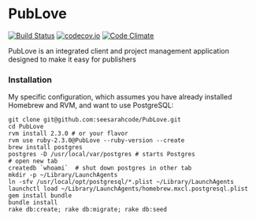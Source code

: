 # PubLove
[![Build Status](https://travis-ci.org/seesarahcode/PubLove.png)](https://travis-ci.org/seesarahcode/PubLove)
[![codecov.io](https://codecov.io/github/seesarahcode/PubLove/coverage.svg?branch=master)](https://codecov.io/github/seesarahcode/PubLove?branch=master)
[![Code Climate](https://codeclimate.com/github/seesarahcode/PubLove.svg)](https://codeclimate.com/github/seesarahcode/PubLove)

PubLove is an integrated client and project management application designed to make it easy for publishers

### Installation

My specific configuration, which assumes you have already installed Homebrew and RVM, and want to use PostgreSQL:

```
git clone git@github.com:seesarahcode/PubLove.git
cd PubLove
rvm install 2.3.0 # or your flavor
rvm use ruby-2.3.0@PubLove --ruby-version --create
brew install postgres
postgres -D /usr/local/var/postgres # starts Postgres
# open new tab
createdb `whoami`  # shut down postgres in other tab
mkdir -p ~/Library/LaunchAgents
ln -sfv /usr/local/opt/postgresql/*.plist ~/Library/LaunchAgents
launchctl load ~/Library/LaunchAgents/homebrew.mxcl.postgresql.plist
gem install bundle
bundle install
rake db:create; rake db:migrate; rake db:seed
```
